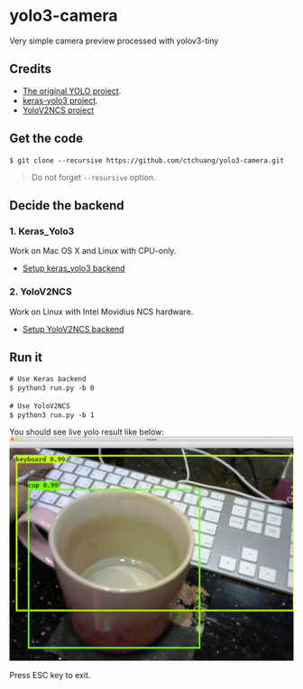 # yolo3-camera

Very simple camera preview processed with yolov3-tiny

## Credits

- [The original YOLO project](https://pjreddie.com/darknet/yolo/).
- [keras-yolo3 project](https://github.com/qqwweee/keras-yolo3/).
- [YoloV2NCS project](https://github.com/duangenquan/YoloV2NCS)

## Get the code

```console
$ git clone --recursive https://github.com/ctchuang/yolo3-camera.git
```

> Do not forget `--resursive` option.

## Decide the backend

### 1. Keras_Yolo3

Work on Mac OS X and Linux with CPU-only.

- [Setup keras_yolo3 backend](doc/keras_yolo3.md)

### 2. YoloV2NCS

Work on Linux with Intel Movidius NCS hardware.

- [Setup YoloV2NCS backend](doc/yolov2ncs.md)

## Run it

```console
# Use Keras backend
$ python3 run.py -b 0 

# Use YoloV2NCS
$ python3 run.py -b 1 
```

You should see live yolo result like below:
![Example](doc/example.jpg)

Press ESC key to exit.